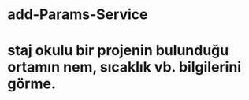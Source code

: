 # add-Params-Service
# staj okulu bir projenin bulunduğu ortamın nem, sıcaklık vb. bilgilerini görme.
